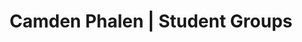 ---
layout: project
title: Camden Phalen | Student Groups
section: portfolio

project_name: Student Groups
project_categories: Design
year: 2015 - 2016
blurb: Designs done for student groups at Northeastern, including Pi Sigma Epsilon, Huskies for Alternative Transportation, and Dance Marathon.

technologies:
  list: Photoshop, Illustrator
  color1: "#56ADE4"
  color2: "#E69C1F"

images:
  - url: /assets/images/projects/student_groups/cover_photo_new.jpg
    id: recruit
    title: PSE recruitment cover photo
    offsety: 0
    offsetx: 10%
    classes: "cp-horizontal"
    modal_classes: "modal-lg"
  - url: /assets/images/projects/student_groups/panel_coverphoto.jpg
    id: panel
    title: PSE speaker panel cover photo
    offsety: 0
    offsetx: 0
    classes: "cp-horizontal"
    modal_classes: "modal-lg"
  - url: /assets/images/projects/student_groups/panel_poster.jpg
    id: panel-poster
    title: PSE speaker panel poster
    offsety: 0
    offsetx: 50%
    classes: "cp-horizontal"
    modal_classes: "modal-md"
  - url: /assets/images/projects/student_groups/cover_photo_UPass.jpg
    id: upass
    title: UPass Cover Photo
    offsety: 0
    offsetx: 6%
    classes: "cp-horizontal"
    modal_classes: "modal-lg"
  - url: /assets/images/projects/student_groups/upass.jpg
    id: upass-poster
    title: UPass Poster
    offsety: 0
    offsetx: -1%
    classes: "cp-horizontal cp-border"
    modal_classes: "modal-md"
  - url: /assets/images/projects/student_groups/nudm.jpg
    id: nudm
    title: Dance Marathon catering packet
    offsety: 15%
    offsetx: 0
    classes: "cp-vertical cp-border"
    modal_classes: "modal-md"

links:
  - display: Lightroom gallery
    href: http://lightroom.adobe.com/shares/edb3fe60b6fe43b7a32489842ebbc401
    color1: "#CC0000"
    color2: "#000000"
  - display: PSE Northeastern
    href: http://zetamu.pse.org
    color1: "#4E2E79"
    color2: "#A49232"
  - display: NU Dance Marathon
    href: http://northeasterndm.org
    color1: "#46CED9"
    color2: "#323232"
  - display: NU Huskies for Alternative Transportation
    href: http://nuhatransportation.wixsite.com/nuhat
    color1: "#00A059"
    color2: "#005CBE"
--- 